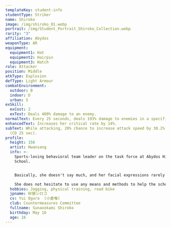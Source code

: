 ```yaml
---
templateKey: student-info
studentType: Striker
name: Shiroko
image: /img/shiroko_01.webp
portrait: /img/Student_Portrait_Shiroko_Collection.webp
rarity: "3"
affiliation: Abydos
weaponType: AR
equipment:
  equipment1: Hat
  equipment2: Hairpin
  equipment3: Watch
role: Attacker
position: Middle
atkType: Explosion
defType: Light Armour
combatEnvironment:
  outdoor: B
  indoor: D
  urban: S
exSkill:
  exCost: 2
  exText: Deals 400% damage to an enemy.
normalText: Every 25 seconds, deals 193% damage to enemies in a specific circular area.
enhancedText: Increases her critical rate by 14%.
subText: While attacking, 20% chance to increase attack speed by 30.2% (30 sec)
  (CD 25 sec).
profile:
  height: 156
  artist: Hwansang
  info: >-
    Sports-loving behavioral team leader on the task force at Abydos High
    School.


    Basically, she doesn't say much, and her facial expressions rarely change, giving her a cold impression, but in fact, she is a girl who cares more about Abydos High School than anyone else.

    She does not hesitate to use any means and methods to help the school recover and sometimes proposes crazy ideas.
  hobbies: Jogging, physical training, road bike
  jpname: 砂狼シロコ
  cv: Yui Ogura  (小倉唯)
  club: Countermeasures Committee
  fullname: Sunaookami Shiroko
  birthday: May 16
  age: 16
---
```

